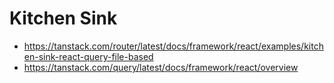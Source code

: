 # Kitchen Sink

- https://tanstack.com/router/latest/docs/framework/react/examples/kitchen-sink-react-query-file-based
- https://tanstack.com/query/latest/docs/framework/react/overview
